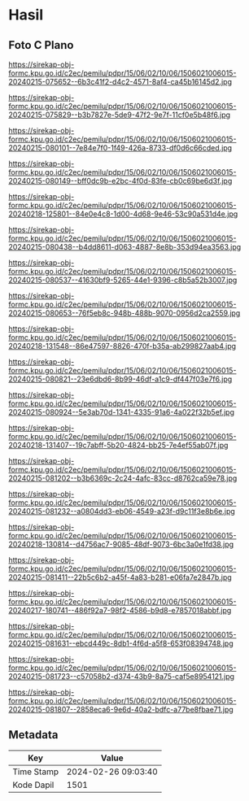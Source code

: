 # Hasil

## Foto C Plano

https://sirekap-obj-formc.kpu.go.id/c2ec/pemilu/pdpr/15/06/02/10/06/1506021006015-20240215-075652--6b3c41f2-d4c2-4571-8af4-ca45b16145d2.jpg

https://sirekap-obj-formc.kpu.go.id/c2ec/pemilu/pdpr/15/06/02/10/06/1506021006015-20240215-075829--b3b7827e-5de9-47f2-9e7f-11cf0e5b48f6.jpg

https://sirekap-obj-formc.kpu.go.id/c2ec/pemilu/pdpr/15/06/02/10/06/1506021006015-20240215-080101--7e84e7f0-1f49-426a-8733-df0d6c66cded.jpg

https://sirekap-obj-formc.kpu.go.id/c2ec/pemilu/pdpr/15/06/02/10/06/1506021006015-20240215-080149--bff0dc9b-e2bc-4f0d-83fe-cb0c69be6d3f.jpg

https://sirekap-obj-formc.kpu.go.id/c2ec/pemilu/pdpr/15/06/02/10/06/1506021006015-20240218-125801--84e0e4c8-1d00-4d68-9e46-53c90a531d4e.jpg

https://sirekap-obj-formc.kpu.go.id/c2ec/pemilu/pdpr/15/06/02/10/06/1506021006015-20240215-080438--b4dd8611-d063-4887-8e8b-353d94ea3563.jpg

https://sirekap-obj-formc.kpu.go.id/c2ec/pemilu/pdpr/15/06/02/10/06/1506021006015-20240215-080537--41630bf9-5265-44e1-9396-c8b5a52b3007.jpg

https://sirekap-obj-formc.kpu.go.id/c2ec/pemilu/pdpr/15/06/02/10/06/1506021006015-20240215-080653--76f5eb8c-948b-488b-9070-0956d2ca2559.jpg

https://sirekap-obj-formc.kpu.go.id/c2ec/pemilu/pdpr/15/06/02/10/06/1506021006015-20240218-131548--86e47597-8826-470f-b35a-ab299827aab4.jpg

https://sirekap-obj-formc.kpu.go.id/c2ec/pemilu/pdpr/15/06/02/10/06/1506021006015-20240215-080821--23e6dbd6-8b99-46df-a1c9-df447f03e7f6.jpg

https://sirekap-obj-formc.kpu.go.id/c2ec/pemilu/pdpr/15/06/02/10/06/1506021006015-20240215-080924--5e3ab70d-1341-4335-91a6-4a022f32b5ef.jpg

https://sirekap-obj-formc.kpu.go.id/c2ec/pemilu/pdpr/15/06/02/10/06/1506021006015-20240218-131407--19c7abff-5b20-4824-bb25-7e4ef55ab07f.jpg

https://sirekap-obj-formc.kpu.go.id/c2ec/pemilu/pdpr/15/06/02/10/06/1506021006015-20240215-081202--b3b6369c-2c24-4afc-83cc-d8762ca59e78.jpg

https://sirekap-obj-formc.kpu.go.id/c2ec/pemilu/pdpr/15/06/02/10/06/1506021006015-20240215-081232--a0804dd3-eb06-4549-a23f-d9c11f3e8b6e.jpg

https://sirekap-obj-formc.kpu.go.id/c2ec/pemilu/pdpr/15/06/02/10/06/1506021006015-20240218-130814--d4756ac7-9085-48df-9073-6bc3a0e1fd38.jpg

https://sirekap-obj-formc.kpu.go.id/c2ec/pemilu/pdpr/15/06/02/10/06/1506021006015-20240215-081411--22b5c6b2-a45f-4a83-b281-e06fa7e2847b.jpg

https://sirekap-obj-formc.kpu.go.id/c2ec/pemilu/pdpr/15/06/02/10/06/1506021006015-20240217-180741--486f92a7-98f2-4586-b9d8-e7857018abbf.jpg

https://sirekap-obj-formc.kpu.go.id/c2ec/pemilu/pdpr/15/06/02/10/06/1506021006015-20240215-081631--ebcd449c-8db1-4f6d-a5f8-653f08394748.jpg

https://sirekap-obj-formc.kpu.go.id/c2ec/pemilu/pdpr/15/06/02/10/06/1506021006015-20240215-081723--c57058b2-d374-43b9-8a75-caf5e8954121.jpg

https://sirekap-obj-formc.kpu.go.id/c2ec/pemilu/pdpr/15/06/02/10/06/1506021006015-20240215-081807--2858eca6-9e6d-40a2-bdfc-a77be8fbae71.jpg


## Metadata

| Key        | Value               |
| ---------- | ------------------- |
| Time Stamp | 2024-02-26 09:03:40 |
| Kode Dapil | 1501                |



